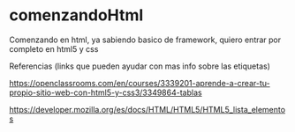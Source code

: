 # comenzandoHtml

Comenzando en html, ya sabiendo basico de framework, quiero entrar por completo en html5 y css

Referencias (links que pueden ayudar con mas info sobre las etiquetas)

https://openclassrooms.com/en/courses/3339201-aprende-a-crear-tu-propio-sitio-web-con-html5-y-css3/3349864-tablas

https://developer.mozilla.org/es/docs/HTML/HTML5/HTML5_lista_elementos
